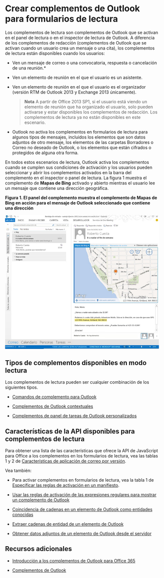 
# Crear complementos de Outlook para formularios de lectura

Los complementos de lectura son complementos de Outlook que se activan en el panel de lectura o en el inspector de lectura de Outlook. A diferencia de los complementos de redacción (complementos de Outlook que se activan cuando un usuario crea un mensaje o una cita), los complementos de lectura están disponibles cuando los usuarios:


- Ven un mensaje de correo o una convocatoria, respuesta o cancelación de una reunión.*
    
- Ven un elemento de reunión en el que el usuario es un asistente.
    
- Ven un elemento de reunión en el que el usuario es el organizador (versión RTM de Outlook 2013 y Exchange 2013 únicamente).
    
     >**Nota** A partir de Office 2013 SP1, si el usuario está viendo un elemento de reunión que ha organizado el usuario, solo pueden activarse y estar disponibles los complementos de redacción. Los complementos de lectura ya no están disponibles en este escenario.
* Outlook no activa los complementos en formularios de lectura para algunos tipos de mensajes, incluidos los elementos que son datos adjuntos de otro mensaje, los elementos de las carpetas Borradores o Correo no deseado de Outlook, o los elementos que están cifrados o protegidos de alguna otra forma.

En todos estos escenarios de lectura, Outlook activa los complementos cuando se cumplen sus condiciones de activación y los usuarios pueden seleccionar y abrir los complementos activados en la barra del complemento en el inspector o panel de lectura. La figura 1 muestra el complemento de  **Mapas de Bing** activado y abierto mientras el usuario lee un mensaje que contiene una dirección geográfica.


**Figura 1. El panel del complemento muestra el complemento de Mapas de Bing en acción para el mensaje de Outlook seleccionado que contiene una dirección**

![Aplicación de mapa de Bing en Outlook](../../images/off15appsdk_BingMapMailAppScreenshot.jpg)


## Tipos de complementos disponibles en modo lectura


Los complementos de lectura pueden ser cualquier combinación de los siguientes tipos.


- [Comandos de complemento para Outlook](../outlook/add-in-commands-for-outlook.md)
    
- [Complementos de Outlook contextuales](../outlook/contextual-outlook-add-ins.md)
    
- [Complementos de panel de tareas de Outlook personalizados](../outlook/custom-pane-outlook-add-ins.md)
    

## Características de la API disponibles para complementos de lectura


Para obtener una lista de las características que ofrece la API de JavaScript para Office a los complementos en los formularios de lectura, vea las tablas 1 y 2 de [Características de aplicación de correo por versión](http://msdn.microsoft.com/library/f34e2f44-8c9d-4e90-b1d7-3f29506adb92%28Office.15%29.aspx). 

Vea también:


- Para activar complementos en formularios de lectura, vea la tabla 1 de [Especificar las reglas de activación en un manifiesto](../outlook/manifests/activation-rules.md#specify-activation-rules-in-a-manifest).
    
- [Usar las reglas de activación de las expresiones regulares para mostrar un complemento de Outlook](../outlook/use-regular-expressions-to-show-an-outlook-add-in.md)
    
- [Coincidencia de cadenas en un elemento de Outlook como entidades conocidas](../outlook/match-strings-in-an-item-as-well-known-entities.md)
    
- [Extraer cadenas de entidad de un elemento de Outlook](../outlook/extract-entity-strings-from-an-item.md)
    
- [Obtener datos adjuntos de un elemento de Outlook desde el servidor](../outlook/get-attachments-of-an-outlook-item.md)
    

## Recursos adicionales



- [Introducción a los complementos de Outlook para Office 365](https://dev.outlook.com/MailAppsGettingStarted/GetStarted.aspx)
    
- [Complementos de Outlook](../outlook/outlook-add-ins.md)
    
